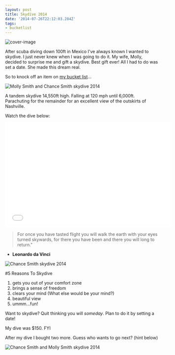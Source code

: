 ```yaml
---
layout: post
title: Skydive 2014
date: '2014-07-26T22:12:03.284Z'
tags:
- bucketlist
---
```


![cover-image](/content/images/2014/Jul/IMG_3559-1.JPG)

After scuba diving down 100ft in Mexico I've always known I wanted to skydive. I just never knew when I was going to do it. My wife, Molly, decided to surprise me and gift a skydive. Best gift ever! All I had to do was set a date. She made this dream real.

So to knock off an item on [my bucket list](http://chancesmith.org/bucketlist)...

![Molly Smith and Chance Smith skydive 2014](/content/images/2014/Jul/IMG_5794.JPG)

A tandem skydive 14,550ft high. Falling at 120 mph until 6,000ft. Parachuting for the remainder for an excellent view of the outskirts of Nashville.

Watch the dive below:
<iframe width="540" height="340" src="//www.youtube.com/embed/AwYPxQpnisc?rel=0" frameborder="0" allowfullscreen></iframe>

>For once you have tasted flight you will walk the earth with your eyes turned skywards, for there you have been and there you will long to return."
- **Leonardo da Vinci**

![Chance Smith skydive 2014](/content/images/2014/Jul/IMG_5839.JPG)

#5 Reasons To Skydive

1. gets you out of your comfort zone
2. brings a sense of freedom
3. clears your mind (What else would be your mind?)
4. beautiful view
5. ummm...fun!

Want to skydive? Quit thinking you will *someday*. Plan to do it by setting a date!

My dive was $150. FYI

After my dive I bought two more. Guess who wants to go next? (hint below)

![Chance Smith and Molly Smith skydive 2014](/content/images/2014/Jul/IMG_5788.JPG)